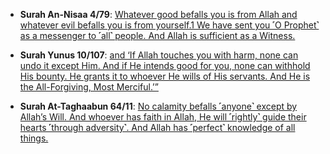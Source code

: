 * __Surah An-Nisaa 4/79__: [Whatever good befalls you is from Allah and whatever evil befalls you is from yourself.1 We have sent you ˹O Prophet˺ as a messenger to ˹all˺ people. And Allah is sufficient as a Witness.](https://quranwbw.com/4/79)

* __Surah Yunus 10/107__: [and ‘If Allah touches you with harm, none can undo it except Him. And if He intends good for you, none can withhold His bounty. He grants it to whoever He wills of His servants. And He is the All-Forgiving, Most Merciful.’”](https://quranwbw.com/10/107)

* __Surah At-Taghaabun 64/11__: [No calamity befalls ˹anyone˺ except by Allah’s Will. And whoever has faith in Allah, He will ˹rightly˺ guide their hearts ˹through adversity˺. And Allah has ˹perfect˺ knowledge of all things.](https://quranwbw.com/64/11)
